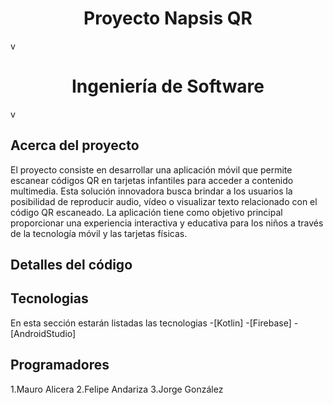 <h1 align="center" >Proyecto Napsis QR</h1>v
<h1 align="center" >Ingeniería de Software </h1>v

## Acerca del proyecto
El proyecto consiste en desarrollar una aplicación móvil que permite escanear códigos QR en tarjetas infantiles para acceder a contenido multimedia. Esta solución innovadora busca brindar a los usuarios la posibilidad de reproducir audio, vídeo o visualizar texto relacionado con el código QR escaneado. La aplicación tiene como objetivo principal proporcionar una experiencia interactiva y educativa para los niños a través de la tecnología móvil y las tarjetas físicas.


## Detalles del código





## Tecnologias
En esta sección estarán listadas las tecnologias
-[Kotlin]
-[Firebase]
-[AndroidStudio]

## Programadores
1.Mauro Alicera 
2.Felipe Andariza
3.Jorge González 

